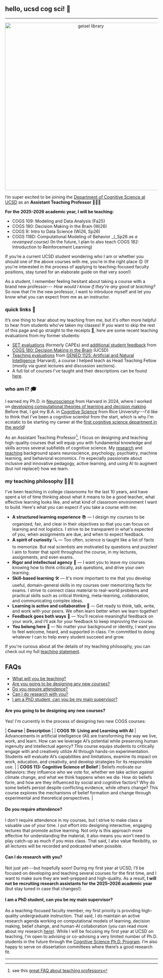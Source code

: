 ## hello, ucsd cog sci! 👋
***
<p align="center">
<img src="https://lucylai.com/files/ucsd/geisel.png" alt="geisel library" width="550"/>
</p>

I’m super excited to be joining the [Department of Cognitive Science at UCSD](https://cogsci.ucsd.edu/) as an **Assistant Teaching Professor** 👩🏻‍🏫 

**For the 2025-2026 academic year, I will be teaching:**
- COGS 109: Modeling and Data Analysis (Fa25)
- COGS 180: Decision Making in the Brain (Wi26)
- COGS 9: Intro to Data Science (Wi26, Sp26)
- COGS 118D: Computational Modeling of Behavior _(_Sp26 _as a revamped course)_
(In the future, I plan to also teach COGS 182: Introduction to Reinforcement Learning)

If you’re a current UCSD student wondering who I am or whether you should one of the above courses with me, you’re in the right place 😊 (If you're interested in the process of applying to teaching-focused faculty positions, stay tuned for an elaborate guide on that very soon!)

As a student, I remember feeling hesitant about taking a course with a brand new professor--- _How would I know if they’re any good at teaching?_ So now that I’m the new professor, I want to introduce myself and let you know what you can expect from me as an instructor.

### quick links 🔗
It’s one thing to hear about my teaching from me, but it's often more helpful to hear from students who’ve taken my classes! If you want to skip the rest of this page and go straight to the receipts 🧾, here are some recent teaching evaluations from my former students:
- [SET evaluations](https://lucylai.com/files/cogs180_set.pdf) (formerly CAPEs) and [additional student feedback](https://lucylai.com/files/cogs180_survey.pdf) from [COGS 180: Decision Making in the Brain](https://cogs180.github.io/su24/) (UCSD)
- [Teaching evaluations](https://lucylai.com/files/gened1125_teaching.pdf) from [GENED 1125: Artificial and Natural Intelligence](https://gened1125.github.io/spring2024/) (Harvard), a course I helped teach as Head Teaching Fellow (mostly via guest lectures and discussion sections).
- A full list of courses I've taught and their descriptions can be found [here](https://lucylai.com/teaching.html).

### who am I? 🎓
I earned my Ph.D. in [Neuroscience](https://pinphd.hms.harvard.edu/) from Harvard in 2024, where I worked on [developing computational theories of learning and decision making](https://lucylai.com/files/lai_precis.pdf). Before that, I got my B.A. in [Cognitive Science](https://cogsci.rice.edu/) from Rice University---I'd like to think that I've been a cognitive scientist from the start, which is why I'm ecstatic to be starting my career at the [first cognitive science department in the world](https://cogsci.ucsd.edu/about/dept-history.html)! 

As an Assistant Teaching Professor[^1], I focus on designing and teaching high-quality courses that will equip you with fundamental knowledge and skills across several subfields of cognitive science. My [research](https://lucylai.com/research) and [teaching](https://lucylai.com/teaching) background spans neuroscience, psychology, psychiatry, machine learning, and behavioral economics. I'm especially passionate about inclusive and innovative pedagogy, active learning, and using AI to augment (but not replace!) how we learn.
[^1]: see this [great FAQ about teaching professors](https://wstyler.ucsd.edu/teachingprof/)

### my teaching philosophy 👩🏻‍🏫
I've been teaching in college classrooms for the last 10 years, and have spent a lot of time thinking about what it means to be a good teacher, what effective learning looks like, and what kind of classroom environment I want to build. Here's what you can expect if you take a course with me:

- **A structured learning experience** 📚 — I design my courses to be organized, fair, and clear in their objectives so that you can focus on learning and not logistics. I strive to be transparent in what's expected of you, when assignments are due, and when to expect feedback.
- **A spirit of curiosity** 🔍 —  Too often, science is taught like a list of facts to memorize. But real scientists are motivated by questions and puzzles! I aim to foster that spirit throughout the course, in my lectures, assignments, and even exams.
- **Rigor and intellectual agency** 🤔 — I want you to leave my courses knowing how to think critically, ask questions, and drive your own learning.
- **Skill-based learning** 🛠️ — It's more important to me that you develop useful, domain-general skills in my courses over memorizing facts for exams. I strive to connect class material to real-world problems and practical skills such as critical thinking, meta-learning, collaboration, and communicating complex ideas.
- **Learning is active and collaborative** 🤝 — Get ready to think, talk, write, and work with your peers. We often learn better when we learn together!
- **Feedback goes both ways** 🔁 — You’ll receive meaningful feedback on your work, and I’ll ask for your feedback to keep improving the course.
- **You belong here** 🌈 — No matter your background or identity, I want you to feel welcome, heard, and supported in class. I'm committed to doing whatever I can to help every student succeed and grow.
  
If you're curious about all the details of my teaching philosophy, you can check out my full [teaching statement](https://lucylai.com/files/ucsd/lai_teaching_statement.pdf).

## FAQs
* [What will you be teaching?](#what-will-you-be-teaching)
* [Are you going to be designing any new courses?](#are-you-going-to-be-designing-any-new-courses)
* [Do you require attendence?](#do-you-require-attendence)
* [Can I do research with you?](#can-i-do-research-with-you)
* [I am a PhD student, can you be my main supervisor?](#i-am-a-phd-student-can-you-be-my-main-supervisor)
  
#### Are you going to be designing any new courses? 
Yes! I'm currently in the process of designing two new COGS courses: 

|                 **Course**              | **Description** |
| **COGS 19: Living and Learning with AI** | Advancements in artificial intelligence (AI) are transforming the way we live, work, and learn. How can we leverage AI’s potential while preserving human ingenuity and intellectual agency? This course equips students to critically engage with and creatively utilize AI through hands-on experimentation. Students will evaluate AI’s capabilities and limitations, examine its impact on work, education, and creativity, and develop strategies for its responsible use. |
| **COGS 113: Cognitive Science of Belief** | Beliefs motivate our behaviors: they influence who we vote for, whether we take action against climate change, and what we think happens when we die. How do beliefs form, and how are they influenced by social and cognitive factors? Why do some beliefs persist despite conflicting evidence, while others change? This course explores the mechanisms of belief formation and change through experimental and theoretical perspectives. |

#### Do you require attendence? 
I don't require attendence in my courses, but I strive to make class a valuable use of your time. I put effort into designing interactive, engaging lectures that promote active learning. Not only is this approach more effective for understanding the material, it also means you won’t need to play catch-up as much if you miss class. That said, I also value flexibility, so all lectures will be recorded and podcasted when possible.

#### Can I do research with you?
Not just yet---but hopefully soon! During my first year at UCSD, I’ll be focused on developing and teaching several courses for the first time, and I want to make sure they are well-prepped and high-quality. As a result, **I will not be recruiting research assistants for the 2025–2026 academic year** (but stay tuned in case that changes!).

#### I am a PhD student, can you be my main supervisor?
As a teaching-focused faculty member, my first priority is providing high-quality undergraduate instruction. That said, I do maintain an active research agenda working on computational models of learning, decision making, belief change, and human-AI collaboration (you can read more about my research [here](https://lucylai.com/research.html)). While I will be focusing my first year at UCSD on teaching, I'm open to advising or co-advising a very limited number of Ph.D. students in the future through the [Cognitive Science Ph.D. Program](https://cogsci.ucsd.edu/graduates/phd-program/index.html). I’m also happy to serve on dissertation committees where there’s a good research fit.

***
